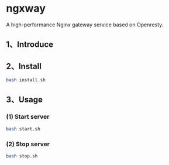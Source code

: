 # ngxway
A high-performance Nginx gateway service based on Openresty.

## 1、Introduce

## 2、Install
```bash
bash install.sh
```

## 3、Usage

### (1) Start server

```bash
bash start.sh
```

### (2) Stop server

```bash
bash stop.sh
```
